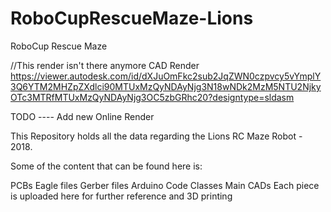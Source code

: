 # RoboCupRescueMaze-Lions
RoboCup Rescue Maze 


//This render isn't there anymore
CAD Render
https://viewer.autodesk.com/id/dXJuOmFkc2sub2JqZWN0czpvcy5vYmplY3Q6YTM2MHZpZXdlci90MTUxMzQyNDAyNjg3N18wNDk2MzM5NTU2NjkyOTc3MTRfMTUxMzQyNDAyNjg3OC5zbGRhc20?designtype=sldasm


TODO ---- Add new Online Render 


This Repository holds all the data regarding the Lions RC Maze Robot - 2018.

Some of the content that can be found here is: 

PCBs
  Eagle files
  Gerber files
Arduino Code
  Classes
  Main
CADs
  Each piece is uploaded here for further reference and 3D printing 
